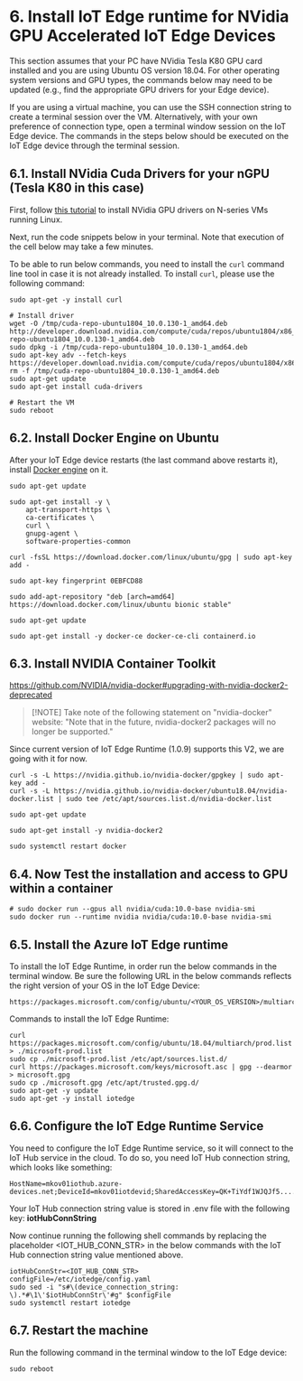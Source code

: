 # 6. Install IoT Edge runtime for NVidia GPU Accelerated IoT Edge Devices

This section assumes that your PC have NVidia Tesla K80 GPU card installed and you are using Ubuntu OS version 18.04. For other operating system versions and GPU types, the commands below may need to be updated (e.g., find the appropriate GPU drivers for your Edge device).

If you are using a virtual machine, you can use the SSH connection string to create a terminal session over the VM. Alternatively, with your own preference of connection type, open a terminal window session on the IoT Edge device. The commands in the steps below should be executed on the IoT Edge device through the terminal session.

## 6.1. Install NVidia Cuda Drivers for your nGPU (Tesla K80 in this case)
First, follow [this tutorial](https://docs.microsoft.com/en-us/azure/virtual-machines/linux/n-series-driver-setup) to install NVidia GPU drivers on N-series VMs running Linux. 

Next, run the code snippets below in your terminal. Note that execution of the cell below  may take a few minutes.

To be able to run below commands, you need to install the `curl` command line tool in case it is not already installed. To install `curl`, please use the following command:

```shell
sudo apt-get -y install curl
```

```shell
# Install driver
wget -O /tmp/cuda-repo-ubuntu1804_10.0.130-1_amd64.deb http://developer.download.nvidia.com/compute/cuda/repos/ubuntu1804/x86_64/cuda-repo-ubuntu1804_10.0.130-1_amd64.deb 
sudo dpkg -i /tmp/cuda-repo-ubuntu1804_10.0.130-1_amd64.deb
sudo apt-key adv --fetch-keys https://developer.download.nvidia.com/compute/cuda/repos/ubuntu1804/x86_64/7fa2af80.pub 
rm -f /tmp/cuda-repo-ubuntu1804_10.0.130-1_amd64.deb
sudo apt-get update
sudo apt-get install cuda-drivers

# Restart the VM
sudo reboot
```

## 6.2. Install Docker Engine on Ubuntu
After your IoT Edge device restarts (the last command above restarts it), install [Docker engine](https://docs.docker.com/engine/install/ubuntu/) on it.

```shell
sudo apt-get update

sudo apt-get install -y \
    apt-transport-https \
    ca-certificates \
    curl \
    gnupg-agent \
    software-properties-common

curl -fsSL https://download.docker.com/linux/ubuntu/gpg | sudo apt-key add -

sudo apt-key fingerprint 0EBFCD88

sudo add-apt-repository "deb [arch=amd64] https://download.docker.com/linux/ubuntu bionic stable"

sudo apt-get update

sudo apt-get install -y docker-ce docker-ce-cli containerd.io
```

## 6.3. Install NVIDIA Container Toolkit
https://github.com/NVIDIA/nvidia-docker#upgrading-with-nvidia-docker2-deprecated

> <span>[!NOTE]</span>
> Take note of the following statement on "nvidia-docker" website:
> "Note that in the future, nvidia-docker2 packages will no longer be supported."

Since current version of IoT Edge Runtime (1.0.9) supports this V2, we are going with it for now.

```shell
curl -s -L https://nvidia.github.io/nvidia-docker/gpgkey | sudo apt-key add -
curl -s -L https://nvidia.github.io/nvidia-docker/ubuntu18.04/nvidia-docker.list | sudo tee /etc/apt/sources.list.d/nvidia-docker.list

sudo apt-get update

sudo apt-get install -y nvidia-docker2

sudo systemctl restart docker
```

## 6.4. Now Test the installation and access to GPU within a container
```shell
# sudo docker run --gpus all nvidia/cuda:10.0-base nvidia-smi
sudo docker run --runtime nvidia nvidia/cuda:10.0-base nvidia-smi
```

## 6.5. Install the Azure IoT Edge runtime
To install the IoT Edge Runtime, in order run the below commands in the terminal window. Be sure the following URL in the below commands reflects the right version of your OS in the IoT Edge Device:  
```
https://packages.microsoft.com/config/ubuntu/<YOUR_OS_VERSION>/multiarch/prod.list
```


Commands to install the IoT Edge Runtime:

```shell
curl https://packages.microsoft.com/config/ubuntu/18.04/multiarch/prod.list > ./microsoft-prod.list
sudo cp ./microsoft-prod.list /etc/apt/sources.list.d/
curl https://packages.microsoft.com/keys/microsoft.asc | gpg --dearmor > microsoft.gpg
sudo cp ./microsoft.gpg /etc/apt/trusted.gpg.d/
sudo apt-get -y update
sudo apt-get -y install iotedge
```

## 6.6. Configure the IoT Edge Runtime Service
You need to configure the IoT Edge Runtime service, so it will connect to the IoT Hub service in the cloud. To do so, you need IoT Hub connection string, which looks like something:  

```
HostName=mkov01iothub.azure-devices.net;DeviceId=mkov01iotdevid;SharedAccessKey=QK+TiYdf1WJQJf5..........oczt1S634yI=  
```  

Your IoT Hub connection string value is stored in .env file with the following key: **iotHubConnString**   

Now continue running the following shell commands by replacing the placeholder <IOT_HUB_CONN_STR> in the below commands with the IoT Hub connection string value mentioned above.

```shell
iotHubConnStr=<IOT_HUB_CONN_STR>
configFile=/etc/iotedge/config.yaml
sudo sed -i "s#\(device_connection_string: \).*#\1\'$iotHubConnStr\'#g" $configFile
sudo systemctl restart iotedge
```  

## 6.7. Restart the machine
Run the following command in the terminal window to the IoT Edge device:

```shell
sudo reboot
```
